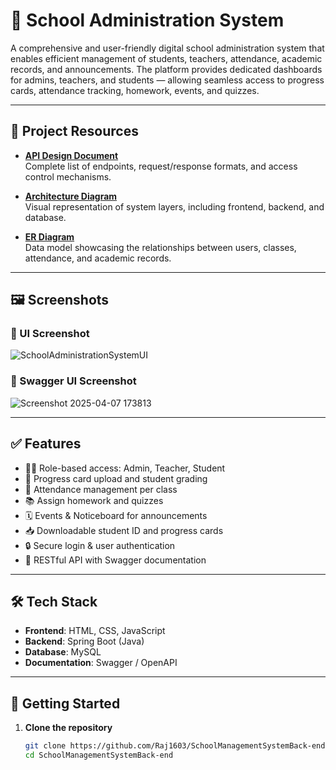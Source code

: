 # 🏫 School Administration System

A comprehensive and user-friendly digital school administration system that enables efficient management of students, teachers, attendance, academic records, and announcements. The platform provides dedicated dashboards for admins, teachers, and students — allowing seamless access to progress cards, attendance tracking, homework, events, and quizzes.

---

## 📁 Project Resources

- **[API Design Document](https://docs.google.com/document/d/13VHjgQEg8ebRn16AgWfqX1xgfxXa-bzvmmUzP71gDHo/edit?usp=sharing)**  
  Complete list of endpoints, request/response formats, and access control mechanisms.

- **[Architecture Diagram](https://docs.google.com/document/d/1vWqml8O8fl7eBnEjBJVvu830CL2YMP9g96SSsFGHz_E/edit?usp=sharing)**  
  Visual representation of system layers, including frontend, backend, and database.

- **[ER Diagram](https://docs.google.com/document/d/13VHjgQEg8ebRn16AgWfqX1xgfxXa-bzvmmUzP71gDHo/edit?usp=sharing)**  
  Data model showcasing the relationships between users, classes, attendance, and academic records.

---

## 🖼️ Screenshots

### 🎨 UI Screenshot  
![SchoolAdministrationSystemUI](https://github.com/user-attachments/assets/4f796aef-43aa-4f0f-91e4-953124c0316d)




### 🧾 Swagger UI Screenshot  
![Screenshot 2025-04-07 173813](https://github.com/user-attachments/assets/e60ebbd3-8892-4f55-84e3-76ffdbb2daea)


---

## ✅ Features

- 👨‍🏫 Role-based access: Admin, Teacher, Student
- 🎯 Progress card upload and student grading
- 📅 Attendance management per class
- 📚 Assign homework and quizzes
- 🗓️ Events & Noticeboard for announcements
- 📥 Downloadable student ID and progress cards
- 🔒 Secure login & user authentication
- 📡 RESTful API with Swagger documentation

---

## 🛠️ Tech Stack

- **Frontend**: HTML, CSS, JavaScript  
- **Backend**: Spring Boot (Java)  
- **Database**: MySQL  
- **Documentation**: Swagger / OpenAPI  

---

## 🚀 Getting Started

1. **Clone the repository**
   ```bash
   git clone https://github.com/Raj1603/SchoolManagementSystemBack-end.git
   cd SchoolManagementSystemBack-end
